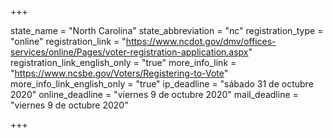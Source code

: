 +++

state_name = "North Carolina"
state_abbreviation = "nc"
registration_type = "online"
registration_link = "https://www.ncdot.gov/dmv/offices-services/online/Pages/voter-registration-application.aspx"
registration_link_english_only = "true"
more_info_link = "https://www.ncsbe.gov/Voters/Registering-to-Vote"
more_info_link_english_only = "true"
ip_deadline = "sábado 31 de octubre 2020"
online_deadline = "viernes 9 de octubre 2020"
mail_deadline = "viernes 9 de octubre 2020"

+++